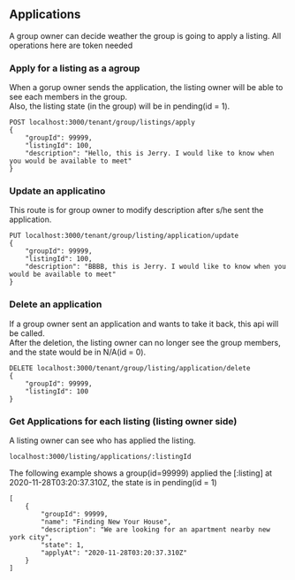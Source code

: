 ## Applications

A group owner can decide weather the group is going to apply a listing.
All operations here are token needed

### Apply for a listing as a agroup

When a gorup owner sends the application, the listing owner will be able to see each members in the group.  
Also, the listing state (in the group) will be in pending(id = 1).

```
POST localhost:3000/tenant/group/listings/apply
{
    "groupId": 99999,
    "listingId": 100,
    "description": "Hello, this is Jerry. I would like to know when you would be available to meet"
}
```

### Update an applicatino

This route is for group owner to modify description after s/he sent the application.

```
PUT localhost:3000/tenant/group/listing/application/update
{
    "groupId": 99999,
    "listingId": 100,
    "description": "BBBB, this is Jerry. I would like to know when you would be available to meet"
}
```

### Delete an application

If a group owner sent an application and wants to take it back, this api will be called.  
After the deletion, the listing owner can no longer see the group members, and the state would be in N/A(id = 0).

```
DELETE localhost:3000/tenant/group/listing/application/delete
{
    "groupId": 99999,
    "listingId": 100
}
```

### Get Applications for each listing (listing owner side)

A listing owner can see who has applied the listing.

```
localhost:3000/listing/applications/:listingId
```

The following example shows a group(id=99999) applied the [:listing] at 2020-11-28T03:20:37.310Z, the state is in pending(id = 1)

```
[
    {
        "groupId": 99999,
        "name": "Finding New Your House",
        "description": "We are looking for an apartment nearby new york city",
        "state": 1,
        "applyAt": "2020-11-28T03:20:37.310Z"
    }
]
```
